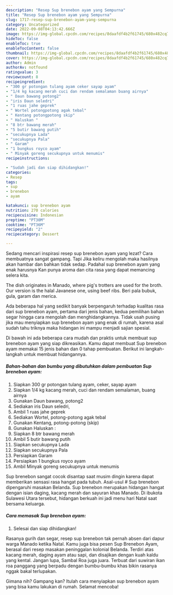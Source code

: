 ```yaml
---
description: "Resep Sup brenebon ayam yang Sempurna"
title: "Resep Sup brenebon ayam yang Sempurna"
slug: 1717-resep-sup-brenebon-ayam-yang-sempurna
category: Uncategorized
date: 2022-09-08T04:13:42.666Z
image: https://img-global.cpcdn.com/recipes/8daafdf4b2f61745/680x482cq70/sup-brenebon-ayam-foto-resep-utama.jpg
hideToc: false
enableToc: true
enableTocContent: false
thumbnail: https://img-global.cpcdn.com/recipes/8daafdf4b2f61745/680x482cq70/sup-brenebon-ayam-foto-resep-utama.jpg
cover: https://img-global.cpcdn.com/recipes/8daafdf4b2f61745/680x482cq70/sup-brenebon-ayam-foto-resep-utama.jpg
author: Admin
authorAv: notfound
ratingvalue: 3
reviewcount: 8
recipeingredient:
- "300 gr potongan tulang ayam ceker sayap ayam"
- "1/4 kg kacang merah cuci dan rendam semalaman buang airnya"
- " Daun bawang potong2"
- "iris Daun seledri"
- "1 ruas jahe geprek"
- " Wortel potongpotong agak tebal"
- " Kentang potongpotong skip"
- " Haluskan "
- "8 btr bawang merah"
- "5 butir bawang putih"
- "secukupnya Lada"
- "secukupnya Pala"
- " Garam"
- "1 bungkus royco ayam"
- " Minyak goreng secukupnya untuk menumis"
recipeinstructions:

- "Sudah jadi dan siap dihidangkan!"
categories:
- Resep
tags:
- sup
- brenebon
- ayam

katakunci: sup brenebon ayam 
nutrition: 270 calories
recipecuisine: Indonesian
preptime: "PT30M"
cooktime: "PT36M"
recipeyield: "2"
recipecategory: Dessert

---
```



Sedang mencari inspirasi resep sup brenebon ayam yang lezat? Cara membuatnya sangat gampang. Tapi Jika keliru mengolah maka hasilnya akan hambar dan bahkan tidak sedap. Padahal sup brenebon ayam yang enak harusnya Kan punya aroma dan cita rasa yang dapat memancing selera kita.


The dish originates in Manado, where pig&#39;s trotters are used for the broth. Our version is the halal Javanese one, using beef ribs. Beri pala bubuk, gula, garam dan merica.

Ada beberapa hal yang sedikit banyak berpengaruh terhadap kualitas rasa dari sup brenebon ayam, pertama dari jenis bahan, kedua pemilihan bahan segar hingga cara mengolah dan menghidangkannya. Tidak usah pusing jika mau menyiapkan sup brenebon ayam yang enak di rumah, karena asal sudah tahu triknya maka hidangan ini mampu menjadi sajian spesial.


Di bawah ini ada beberapa cara mudah dan praktis untuk membuat sup brenebon ayam yang siap dikreasikan. Kamu dapat membuat Sup brenebon ayam memakai 15 jenis bahan dan 0 tahap pembuatan. Berikut ini langkah-langkah untuk membuat hidangannya.

<!--inarticleads1-->

##### Bahan-bahan dan bumbu yang dibutuhkan dalam pembuatan Sup brenebon ayam:

1. Siapkan 300 gr potongan tulang ayam, ceker, sayap ayam
1. Siapkan 1/4 kg kacang merah, cuci dan rendam semalaman, buang airnya
1. Gunakan  Daun bawang, potong2
1. Sediakan iris Daun seledri,
1. Ambil 1 ruas jahe geprek
1. Sediakan  Wortel, potong-potong agak tebal
1. Gunakan  Kentang, potong-potong (skip)
1. Gunakan  Haluskan :
1. Siapkan 8 btr bawang merah
1. Ambil 5 butir bawang putih
1. Siapkan secukupnya Lada
1. Siapkan secukupnya Pala
1. Persiapkan  Garam
1. Persiapkan 1 bungkus royco ayam
1. Ambil  Minyak goreng secukupnya untuk menumis


Sup brenebon sangat cocok disantap saat musim dingin karena dapat memberikan sensasi rasa hangat pada tubuh. Asal-usul # Sup brenebon dipengaruhi masakan Belanda. Sup brenebon merupakan hidangan hangat dengan isian daging, kacang merah dan sayuran khas Manado. Di ibukota Sulawesi Utara tersebut, hidangan berkuah ini jadi menu hari Natal saat bersama keluarga. 

<!--inarticleads2-->

##### Cara memasak Sup brenebon ayam:


1. Selesai dan siap dihidangkan!

Rasanya gurih dan segar, resep sup brenebon tak pernah absen dari dapur warga Manado ketika Natal. Kamu juga bisa pesen Sup Brenebon Ayam, berasal dari resep masakan peninggalan kolonial Belanda. Terdiri atas kacang merah, daging ayam atau sapi, dan disajikan dengan kuah kaldu yang kental. Jangan lupa, Sambal Roa juga juara. Terbuat dari suwiran ikan roa panggang yang berpadu dengan bumbu-bumbu khas bikin rasanya nggak bakal terlupakan. 

Gimana nih? Gampang kan? Itulah cara menyiapkan sup brenebon ayam yang bisa kamu lakukan di rumah. Selamat mencoba!
